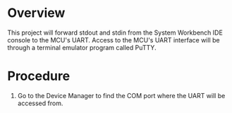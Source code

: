 # Overview 
This project will forward stdout and stdin from the System Workbench IDE console to the MCU's UART. Access to the MCU's UART interface will be through a terminal emulator program called PuTTY. 

# Procedure
1. Go to the Device Manager to find the COM port where the UART will be accessed from.


